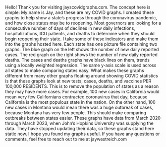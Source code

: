   Hello! Thank you for visiting jayscovidgraphs.com. The concept here is simple: My name is Jay, and these are my COVID graphs.
  I created these graphs to help show a state’s progress through the coronavirus pandemic, and how close states may be to reopening. Most governors are looking for a consecutive number of days of declines in new daily infections, hospitalizations, ICU patients, and deaths to determine when they should begin reopening their state. I take some of these indicators and make them into the graphs hosted here.
  Each state has one picture file containing two graphs. The blue graph on the left shows the number of new daily reported cases. The red graph on the right shows the number of new daily reported deaths. The cases and deaths graphs have black lines on them, trends using a locally weighted regression. The same y-axis scale is used across all states to make comparing states easy. 
  What makes these graphs different from many other graphs floating around showing COVID statistics is that these graphs look at new tests, cases, deaths, and vaccines PER 100,000 RESIDENTS. This is to remove the population of states as a reason they may have more cases. For example, 100 new cases in California would mean very few Californians contracted coronavirus that day, because California is the most populous state in the nation. On the other hand, 100 new cases in Montana would mean there was a huge outbreak of cases, because Montana has very few people. This should make comparing outbreaks between states easier.
  These graphs have data from March 2020 through March 2023, when John’s Hopkins University was supplying the data. They have stopped updating their data, so these graphs stand here static now.
I hope you found my graphs useful. If you have any questions or comments, feel free to reach out to me at jaywestreich.com
